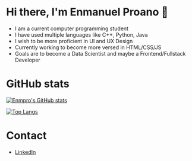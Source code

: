 # Hi there, I'm Enmanuel Proano 👋

* I am a current computer programming student
* I have used multiple languages like C++, Python, Java
* I wish to be more proficient in UI and UX Design
* Currently working to become more versed in HTML/CSS/JS
* Goals are to become a Data Scientist and maybe a Frontend/Fullstack Developer

# GitHub stats
[![Enmpro's GitHub stats](https://github-readme-stats.vercel.app/api?username=enmpro&hide_rank=true&theme=cobalt)](https://github.com/anuraghazra/github-readme-stats)

[![Top Langs](https://github-readme-stats.vercel.app/api/top-langs/?username=enmpro&layout=compact)](https://github.com/anuraghazra/github-readme-stats)

# Contact
* [LinkedIn](https://www.linkedin.com/in/enmanuel-proano-2594a6233/)

<!--
**enmpro/enmpro** is a ✨ _special_ ✨ repository because its `README.md` (this file) appears on your GitHub profile.

Here are some ideas to get you started:

- 🔭 I’m currently working on ...
- 🌱 I’m currently learning ...
- 👯 I’m looking to collaborate on ...
- 🤔 I’m looking for help with ...
- 💬 Ask me about ...
- 📫 How to reach me: ...
- 😄 Pronouns: ...
- ⚡ Fun fact: ...
-->
